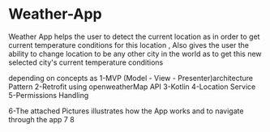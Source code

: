 # Weather-App
Weather App helps the user to detect the current location as in order to get current temperature conditions for this location , Also gives the user the ability to change location to be any other city in the world as to get this new selected city's current temperature conditions


depending on concepts as 
1-MVP (Model - View - Presenter)architecture Pattern 
2-Retrofit using openweatherMap API 
3-Kotlin 
4-Location Service 
5-Permissions Handling 

6-The attached Pictures illustrates how the App works and to navigate through the app
7
8
